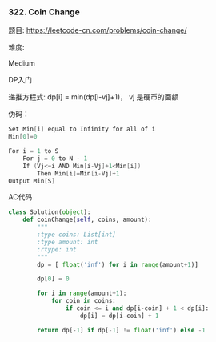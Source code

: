### 322. Coin Change



题目:
<https://leetcode-cn.com/problems/coin-change/>

难度:

Medium 

DP入门

递推方程式: dp[i] = min(dp[i-vj]+1)， vj 是硬币的面额

伪码：

```s
Set Min[i] equal to Infinity for all of i
Min[0]=0

For i = 1 to S
	For j = 0 to N - 1
	If (Vj<=i AND Min[i-Vj]+1<Min[i]) 
		Then Min[i]=Min[i-Vj]+1
Output Min[S]
```



AC代码

```py
class Solution(object):
    def coinChange(self, coins, amount):
        """
        :type coins: List[int]
        :type amount: int
        :rtype: int
        """
        dp = [ float('inf') for i in range(amount+1)]

        dp[0] = 0

        for i in range(amount+1):
        	for coin in coins:
        		if coin <= i and dp[i-coin] + 1 < dp[i]:
        			dp[i] = dp[i-coin] + 1

        return dp[-1] if dp[-1] != float('inf') else -1
```

